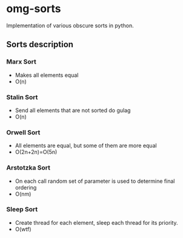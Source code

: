 # omg-sorts
Implementation of various obscure sorts in python.

## Sorts description

### Marx Sort
- Makes all elements equal
- O(n)

### Stalin Sort
- Send all elements that are not sorted do gulag
- O(n)

### Orwell Sort
- All elements are equal, but some of them are more equal
- O(2n+2n)=O(5n)

### Arstotzka Sort
- On each call random set of parameter is used to determine final ordering
- O(nm)

### Sleep Sort
- Create thread for each element, sleep each thread for its priority.
- O(wtf)
